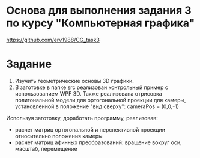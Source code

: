 # Основа для выполнения задания 3 по курсу "Компьютерная графика"
https://github.com/erv1988/CG_task3

# Задание
1. Изучить геометрические основы 3D графики.
2. В заготовке в папке src реализован контрольный пример с использованием WPF 3D.
Также реализована отрисовка полигональной модели для ортогональной проекции для камеры, установленной в положение "вид сверху": cameraPos = (0,0,-1)

Используя заготовку, доработать программу, реализовав:
- расчет матриц ортогональной и перспективной проекции относительно положения камеры
- расчет матриц афинных преобразований: вращение вокруг оси, масштаб, перемещение

